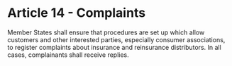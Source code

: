 # Article 14 - Complaints


Member States shall ensure that procedures are set up which allow customers and other interested parties, especially consumer associations, to register complaints about insurance and reinsurance distributors. In all cases, complainants shall receive replies.
